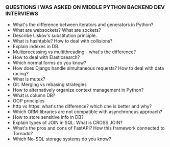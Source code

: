 ### QUESTIONS I WAS ASKED ON MIDDLE PYTHON BACKEND DEV INTERVIEWS

- What's the difference between iterators and generators in Python?
- What are websockets? What are sockets?
- Describe Liskov's substitution principle.
- What is hashtable? How to deal with collisions?
- Explain indexes in DB. 
- Multiprocessing vs multithreading - what's the difference?
- How to deal with Elasticsearch?
- Which normal forms do you know?
- How does Django handle simultaneous requests? How to deal with data racing?
- What is mutex?
- Git. Merging vs rebasing strategies
- How to alternatively organize context management in Python?
- What is column DB?
- OOP principles
- http vs https: what's the difference? which one is better and why?
- Which ORM-libraries are not compatible with asynchronous approach?
- How to store sensitive info in DB? 
- Explain types of JOIN in SQL. What is CROSS JOIN?
- What's the pros and cons of FastAPI? How this framework connected to Tornado?
- Which No-SQL storage systems do you know?
